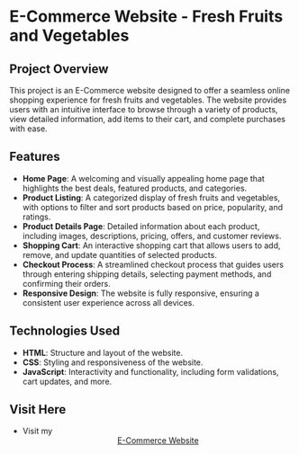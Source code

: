 
# E-Commerce Website - Fresh Fruits and Vegetables

## Project Overview

This project is an E-Commerce website designed to offer a seamless online shopping experience for fresh fruits and vegetables. The website provides users with an intuitive interface to browse through a variety of products, view detailed information, add items to their cart, and complete purchases with ease.

## Features

- **Home Page**: A welcoming and visually appealing home page that highlights the best deals, featured products, and categories.
- **Product Listing**: A categorized display of fresh fruits and vegetables, with options to filter and sort products based on price, popularity, and ratings.
- **Product Details Page**: Detailed information about each product, including images, descriptions, pricing, offers, and customer reviews.
- **Shopping Cart**: An interactive shopping cart that allows users to add, remove, and update quantities of selected products.
- **Checkout Process**: A streamlined checkout process that guides users through entering shipping details, selecting payment methods, and confirming their orders.
- **Responsive Design**: The website is fully responsive, ensuring a consistent user experience across all devices.

## Technologies Used

- **HTML**: Structure and layout of the website.
- **CSS**: Styling and responsiveness of the website.
- **JavaScript**: Interactivity and functionality, including form validations, cart updates, and more.

## Visit Here
- Visit my <center><a href="https://sharu411.github.io/FrontEndIntern-Synexoo/home.html" target="_blank">E-Commerce Website</a></center>
